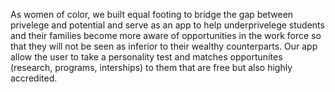 As women of color, we built equal footing to bridge the gap between privelege and potential and serve as an app to help underprivelege students and their families become more aware of opportunities in the work force so that they will not be seen as inferior to their wealthy counterparts. Our app allow the user to take a personality test and matches opportunites (research, programs, interships) to them that are free but also highly accredited. 
